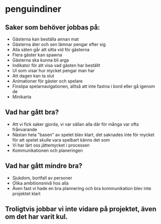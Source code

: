# penguindiner

## Saker som behöver jobbas på:
- Gästerna kan beställa annan mat
- Gästerna äter och sen lämnar pengar efter sig
- Alla säten går att sitta vid för gästerna
- Flera gäster kan spawna
- Gästerna ska kunna bli arga
- Indikator för att visa vad gästen har beställt
- UI som visar hur mycket pengar man har
- Att dagen kan ta slut
- Animationer för gäster och spelare
- Finslipa spelarnavigationen, alltså att inte fastna i bord eller gå igenom de
- Minikarta

## Vad har gått bra?
- Att vi fick saker gjorda, vi var sällan alla där för många var ofta frånvarande
- Nästan hela "basen" av spelet blev klart, det saknades inte för mycket för att spelet skulle vara spelbart känns det som
- Vi har lärt oss jättemycket i processen
- Kommunikationen och planeringen

## Vad har gått mindre bra?
- Sjukdom, bortfall av personer
- Olika ambitionsnivå hos alla
- Även fast vi hade en bra plannering och bra kommunikation blev inte projektet klart


## Troligtvis jobbar vi inte vidare på projektet, även om det har varit kul.

